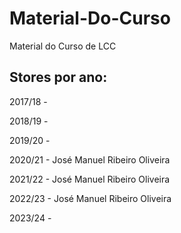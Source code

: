 # Material-Do-Curso
Material do Curso de LCC

## Stores por ano:

2017/18 - 

2018/19 - 

2019/20 - 

2020/21 - José Manuel Ribeiro Oliveira 

2021/22 - José Manuel Ribeiro Oliveira 

2022/23 - José Manuel Ribeiro Oliveira 

2023/24 - 
